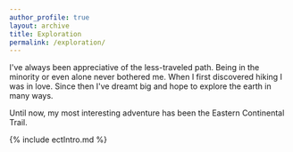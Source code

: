 ```yaml
---
author_profile: true
layout: archive
title: Exploration
permalink: /exploration/
---
```


I've always been appreciative of the less-traveled path. Being in the minority or even alone never bothered me. When I first discovered hiking I was in love. Since then I've dreamt big and hope to explore the earth in many ways.

Until now, my most interesting adventure has been the Eastern Continental Trail.

{% include ectIntro.md %}